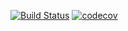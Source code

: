 [![Build Status](https://travis-ci.com/taotsui/cs107test.svg?branch=master)](https://travis-ci.com/taotsui/cs107test)
[![codecov](https://codecov.io/gh/taotsui/cs107test/branch/master/graph/badge.svg?token=G3MTUFG35J)](undefined)

